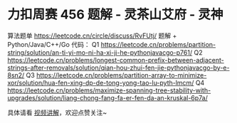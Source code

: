# 力扣周赛 456 题解 - 灵茶山艾府 - 灵神

算法题单 https://leetcode.cn/circle/discuss/RvFUtj/
题解 + Python/Java/C++/Go 代码：
Q1 https://leetcode.cn/problems/partition-string/solution/an-ti-yi-mo-ni-ha-xi-ji-he-pythonjavacgo-p761/
Q2 https://leetcode.cn/problems/longest-common-prefix-between-adjacent-strings-after-removals/solution/qian-hou-zhui-fen-jie-pythonjavacgo-by-e-8sn2/
Q3 https://leetcode.cn/problems/partition-array-to-minimize-xor/solution/hua-fen-xing-dp-de-tong-yong-tao-lu-pyth-lmcm/
Q4 https://leetcode.cn/problems/maximize-spanning-tree-stability-with-upgrades/solution/liang-chong-fang-fa-er-fen-da-an-kruskal-6p7a/

具体请看 [视频讲解](https://www.bilibili.com/video/BV1j6gZzqEdc/?t=2m30s)，欢迎点赞关注~
